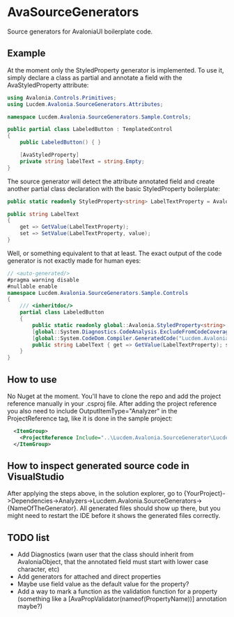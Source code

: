 # AvaSourceGenerators
Source generators for AvaloniaUI boilerplate code.

## Example

At the moment only the StyledProperty generator is implemented. To use it, simply declare a class as partial and annotate a field with the AvaStyledProperty attribute:

```C#
using Avalonia.Controls.Primitives;
using Lucdem.Avalonia.SourceGenerators.Attributes;

namespace Lucdem.Avalonia.SourceGenerators.Sample.Controls;

public partial class LabeledButton : TemplatedControl
{
    public LabeledButton() { }

    [AvaStyledProperty]
    private string labelText = string.Empty;
}
```

The source generator will detect the attribute annotated field and create another partial class declaration with the basic StyledProperty boilerplate:

```C#
public static readonly StyledProperty<string> LabelTextProperty = AvaloniaProperty.Register<LabeledButton, string>("LabelText");

public string LabelText 
{ 
	get => GetValue(LabelTextProperty);
	set => SetValue(LabelTextProperty, value);
}
```

Well, or something equivalent to that at least. The exact output of the code generator is not exactly made for human eyes:

```C#
// <auto-generated/>
#pragma warning disable
#nullable enable
namespace Lucdem.Avalonia.SourceGenerators.Sample.Controls
{
    /// <inheritdoc/>
    partial class LabeledButton
    {
        public static readonly global::Avalonia.StyledProperty<string> LabelTextProperty = global::Avalonia.AvaloniaProperty.Register<LabeledButton, string>("LabelText");
        [global::System.Diagnostics.CodeAnalysis.ExcludeFromCodeCoverage]
        [global::System.CodeDom.Compiler.GeneratedCode("Lucdem.Avalonia.SourceGenerators.Generators.StyledPropertyGenerator", "0.1.0.0")]
        public string LabelText { get => GetValue(LabelTextProperty); set => SetValue(LabelTextProperty, value); }
    }
}
```

## How to use

No Nuget at the moment. You'll have to clone the repo and add the project reference manually in your .csproj file. After adding the project reference you also need to include OutputItemType="Analyzer" in the ProjectReference tag, like it is done in the sample project:

```XML
  <ItemGroup>
    <ProjectReference Include="..\Lucdem.Avalonia.SourceGenerator\Lucdem.Avalonia.SourceGenerators.csproj" OutputItemType="Analyzer" />
  </ItemGroup>
```


## How to inspect generated source code in VisualStudio

After applying the steps above, in the solution explorer, go to {YourProject}->Dependencies->Analyzers->Lucdem.Avalonia.SourceGenerators->{NameOfTheGenerator}. All generated files should show up there, but you might need to restart the IDE before it shows the generated files correctly.


## TODO list

* Add Diagnostics (warn user that the class should inherit from AvaloniaObject, that the annotated field must start with lower case character, etc)
* Add generators for attached and direct properties
* Maybe use field value as the default value for the property?
* Add a way to mark a function as the validation function for a property (something like a [AvaPropValidator(nameof(PropertyName))] annotation maybe?)